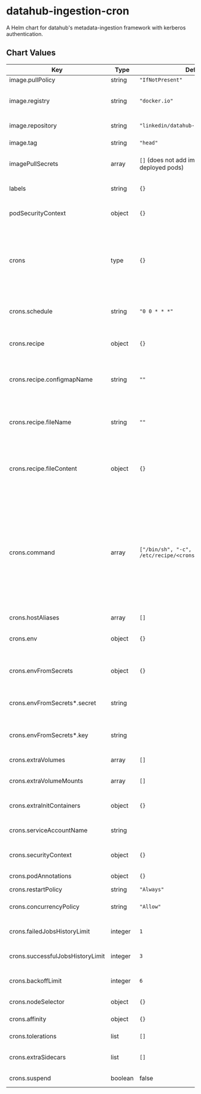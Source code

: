 datahub-ingestion-cron
================
A Helm chart for datahub's metadata-ingestion framework with kerberos authentication.

## Chart Values

| Key                              | Type    | Default                                                                      | Description                                                                                                                                                                                                                                                 |
|----------------------------------|---------|------------------------------------------------------------------------------|-------------------------------------------------------------------------------------------------------------------------------------------------------------------------------------------------------------------------------------------------------------|
| image.pullPolicy                 | string  | `"IfNotPresent"`                                                             | Image pull policy                                                                                                                                                                                                                                           |
| image.registry                   | string  | `"docker.io"`                                                                | Optional configuration of image registry to be used.                                                                                                                                                                                                        |
| image.repository                 | string  | `"linkedin/datahub-ingestion"`                                               | DataHub Ingestion image repository                                                                                                                                                                                                                          |
| image.tag                        | string  | `"head"`                                                                     | DataHub Ingestion image tag                                                                                                                                                                                                                                 |
| imagePullSecrets                 | array   | `[]` (does not add image pull secrets to deployed pods)                      | Docker registry secret names as an array                                                                                                                                                                                                                    |
| labels                           | string  | `{}`                                                                         | Metadata labels to be added to each crawling cron job                                                                                                                                                                                                       |
| podSecurityContext               | object  | `{}`                                                                         | Pod security context for cron jobs                                                                                                                                                                                                                          |
| crons                            | type    | `{}`                                                                         | A map of crawling parameters per different technology being crawler, the key in the object will be used as the name for the new cron job                                                                                                                    |
| crons.schedule                   | string  | `"0 0 * * *"`                                                                | Cron expression (default is daily at midnight) for crawler jobs                                                                                                                                                                                             |
| crons.recipe                     | object  | `{}`                                                                         | Recipe configuration to be executed (required)                                                                                                                                                                                                              |
| crons.recipe.configmapName       | string  | `""`                                                                         | Name of configmap to be mounted containing recipe to be executed                                                                                                                                                                                            |
| crons.recipe.fileName            | string  | `""`                                                                         | Name of property within configMap referenced by `recipe.configName` with the concrete recipe definition                                                                                                                                                     |
| crons.recipe.fileContent         | object  | `{}`                                                                         | Recipe for ingestion.  If not present, assumes an externally managed config map                                                                                                                                                                             |
| crons.command                    | array   | `["/bin/sh", "-c", "datahub ingest -c /etc/recipe/<crons.recipe.fileName>"]` | Array of strings denoting the crawling command to be invoked in the cron job. By default it will execute the recipe defined in the `crons.recipe` object. Cron crawling customization is possible by having extra volumes with custom logic to be executed. |
| crons.hostAliases                | array   | `[]`                                                                         | host aliases                                                                                                                                                                                                                                                |
| crons.env                        | object  | `{}`                                                                         | Environment variables to add to the cronjob container                                                                                                                                                                                                       |
| crons.envFromSecrets             | object  | `{}`                                                                         | Environment variables from secrets to the cronjob container                                                                                                                                                                                                 |
| crons.envFromSecrets*.secret     | string  |                                                                              | secretKeyRef.name used for environment variable                                                                                                                                                                                                             |
| crons.envFromSecrets*.key        | string  |                                                                              | secretKeyRef.key used for environment variable                                                                                                                                                                                                              |
| crons.extraVolumes               | array   | `[]`                                                                         | Additional volumes to add to the pods                                                                                                                                                                                                                       |
| crons.extraVolumeMounts          | array   | `[]`                                                                         | Additional volume mounts to add to the pods                                                                                                                                                                                                                 |
| crons.extraInitContainers        | object  | `{}`                                                                         | Init containers to add to the cronjob container                                                                                                                                                                                                             |
| crons.serviceAccountName         | string  |                                                                              | Service account name used for the cronjob container                                                                                                                                                                                                         |
| crons.securityContext            | object  | `{}`                                                                         | SecurityContext specific to each crawling cron job                                                                                                                                                                                                          |
| crons.podAnnotations             | object  | `{}`                                                                         | Annotations to add to the pods                                                                                                                                                                                                                              |
| crons.restartPolicy              | string  | `"Always"`                                                                   | Pod restart policy                                                                                                                                                                                                                                          |
| crons.concurrencyPolicy          | string  | `"Allow"`                                                                    | Specifies how to treat concurrent executions of a job                                                                                                                                                                                                       |
| crons.failedJobsHistoryLimit     | integer | `1`                                                                          | Number of failed finished jobs to retain                                                                                                                                                                                                                    |
| crons.successfulJobsHistoryLimit | integer | `3`                                                                          | Number of successful finished jobs to retain                                                                                                                                                                                                                |
| crons.backoffLimit               | integer | `6`                                                                          | Number of retries before marking job failed                                                                                                                                                                                                                 |
| crons.nodeSelector               | object  | `{}`                                                                         | Node labels for pod assignment                                                                                                                                                                                                                              |
| crons.affinity                   | object  | `{}`                                                                         | Affinity for pod assignment                                                                                                                                                                                                                                 |
| crons.tolerations                | list    | `[]`                                                                         | Tolerations for pod assignment                                                                                                                                                                                                                              |
| crons.extraSidecars              | list    | `[]`                                                                         | Add sidecar containers to the pod                                                                                                                                                                                                                           |
| crons.suspend                    | boolean | false                                                                        | Suspend execution of a cron                                                                                                                                                                                                                                 |
